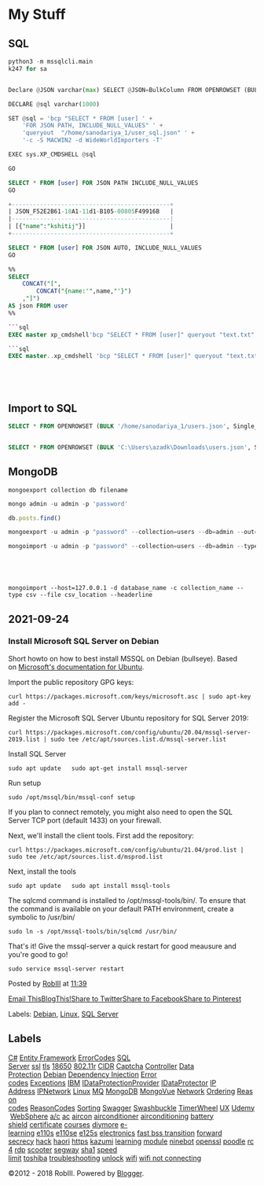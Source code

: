 
# My Stuff
## SQL
```python
python3 -m mssqlcli.main
k247 for sa


Declare @JSON varchar(max) SELECT @JSON=BulkColumn FROM OPENROWSET (BULK '/home/sanodariya_1/users.json', SINGLE_CLOB) import SELECT * FROM OPENJSON (@JSON)

DECLARE @sql varchar(1000)

SET @sql = 'bcp "SELECT * FROM [user] ' +
    'FOR JSON PATH, INCLUDE_NULL_VALUES" ' +
    'queryout  "/home/sanodariya_1/user_sql.json" ' +
    '-c -S MACWIN2 -d WideWorldImporters -T'

EXEC sys.XP_CMDSHELL @sql

GO

```

```sql
SELECT * FROM [user] FOR JSON PATH INCLUDE_NULL_VALUES
GO

+---------------------------------------------+
| JSON_F52E2B61-18A1-11d1-B105-00805F49916B   |
|---------------------------------------------|
| [{"name":"kshitij"}]                        |
+---------------------------------------------+

SELECT * FROM [user] FOR JSON AUTO, INCLUDE_NULL_VALUES
GO

%%
SELECT 
    CONCAT("[",
        CONCAT("{name:'",name,"'}")
    ,"]") 
AS json FROM user
%%

```sql
EXEC master xp_cmdshell'bcp "SELECT * FROM [user]" queryout "text.txt" -c -T -x'

```sql
EXEC master..xp_cmdshell 'bcp "SELECT * FROM [user]" queryout "text.txt" -c -T -x'
```
```




```

## Import to SQL
```sql
SELECT * FROM OPENROWSET (BULK '/home/sanodariya_1/users.json', Single_CLOB) AS import;


SELECT * FROM OPENROWSET (BULK 'C:\Users\azadk\Downloads\users.json', Single_CLOB) AS import;

```

## MongoDB

`mongoexport collection db filename`

```javascript
mongo admin -u admin -p 'password'

db.posts.find()

mongoexport -u admin -p "password" --collection=users --db=admin --out=users_exported.json

mongoimport -u admin -p "password" --collection=users --db=admin --type=json --file "/home/sanodariya_1/users_final.json"
```

```mongoDB




mongoimport --host=127.0.0.1 -d database_name -c collection_name --type csv --file csv_location --headerline

```






## 2021-09-24

### Install Microsoft SQL Server on Debian

Short howto on how to best install MSSQL on Debian (bullseye). Based on [Microsoft's documentation for Ubuntu](https://docs.microsoft.com/en-us/sql/linux/quickstart-install-connect-ubuntu?view=sql-server-ver15).

Import the public repository GPG keys:

`curl https://packages.microsoft.com/keys/microsoft.asc | sudo apt-key add -`

Register the Microsoft SQL Server Ubuntu repository for SQL Server 2019:

`curl https://packages.microsoft.com/config/ubuntu/20.04/mssql-server-2019.list | sudo tee /etc/apt/sources.list.d/mssql-server.list`

Install SQL Server

`sudo apt update   sudo apt-get install mssql-server`

Run setup

`sudo /opt/mssql/bin/mssql-conf setup`

If you plan to connect remotely, you might also need to open the SQL Server TCP port (default 1433) on your firewall.

Next, we'll install the client tools. First add the repository:

`curl https://packages.microsoft.com/config/ubuntu/21.04/prod.list | sudo tee /etc/apt/sources.list.d/msprod.list`

Next, install the tools

`sudo apt update   sudo apt install mssql-tools`

The sqlcmd command is installed to /opt/mssql-tools/bin/. To ensure that the command is available on your default PATH environment, create a symbolic to /usr/bin/ 

`sudo ln -s /opt/mssql-tools/bin/sqlcmd /usr/bin/`

That's it! Give the mssql-server a quick restart for good meausure and you're good to go!

`sudo service mssql-server restart`

Posted by [RobIII](https://www.blogger.com/profile/04573618019707966117 "author profile") at [11:39](https://blog.robiii.nl/2021/09/install-microsoft-sql-server-on-debian.html "permanent link") 

[Email This](https://www.blogger.com/share-post.g?blogID=8639202304732503665&postID=1588110287015090131&target=email "Email This")[BlogThis!](https://www.blogger.com/share-post.g?blogID=8639202304732503665&postID=1588110287015090131&target=blog "BlogThis!")[Share to Twitter](https://www.blogger.com/share-post.g?blogID=8639202304732503665&postID=1588110287015090131&target=twitter "Share to Twitter")[Share to Facebook](https://www.blogger.com/share-post.g?blogID=8639202304732503665&postID=1588110287015090131&target=facebook "Share to Facebook")[Share to Pinterest](https://www.blogger.com/share-post.g?blogID=8639202304732503665&postID=1588110287015090131&target=pinterest "Share to Pinterest")

Labels: [Debian](https://blog.robiii.nl/search/label/Debian), [Linux](https://blog.robiii.nl/search/label/Linux), [SQL Server](https://blog.robiii.nl/search/label/SQL%20Server)

## Labels

[C#](https://blog.robiii.nl/search/label/C%23) [Entity Framework](https://blog.robiii.nl/search/label/Entity%20Framework) [ErrorCodes](https://blog.robiii.nl/search/label/ErrorCodes) [SQL Server](https://blog.robiii.nl/search/label/SQL%20Server) [ssl](https://blog.robiii.nl/search/label/ssl) [tls](https://blog.robiii.nl/search/label/tls) [18650](https://blog.robiii.nl/search/label/18650) [802.11r](https://blog.robiii.nl/search/label/802.11r) [CIDR](https://blog.robiii.nl/search/label/CIDR) [Captcha](https://blog.robiii.nl/search/label/Captcha) [Controller](https://blog.robiii.nl/search/label/Controller) [Data Protection](https://blog.robiii.nl/search/label/Data%20Protection) [Debian](https://blog.robiii.nl/search/label/Debian) [Dependency Injection](https://blog.robiii.nl/search/label/Dependency%20Injection) [Error codes](https://blog.robiii.nl/search/label/Error%20codes) [Exceptions](https://blog.robiii.nl/search/label/Exceptions) [IBM](https://blog.robiii.nl/search/label/IBM) [IDataProtectionProvider](https://blog.robiii.nl/search/label/IDataProtectionProvider) [IDataProtector](https://blog.robiii.nl/search/label/IDataProtector) [IP Address](https://blog.robiii.nl/search/label/IP%20Address) [IPNetwork](https://blog.robiii.nl/search/label/IPNetwork) [Linux](https://blog.robiii.nl/search/label/Linux) [MQ](https://blog.robiii.nl/search/label/MQ) [MongoDB](https://blog.robiii.nl/search/label/MongoDB) [MongoVue](https://blog.robiii.nl/search/label/MongoVue) [Network](https://blog.robiii.nl/search/label/Network) [Ordering](https://blog.robiii.nl/search/label/Ordering) [Reason codes](https://blog.robiii.nl/search/label/Reason%20codes) [ReasonCodes](https://blog.robiii.nl/search/label/ReasonCodes) [Sorting](https://blog.robiii.nl/search/label/Sorting) [Swagger](https://blog.robiii.nl/search/label/Swagger) [Swashbuckle](https://blog.robiii.nl/search/label/Swashbuckle) [TimerWheel](https://blog.robiii.nl/search/label/TimerWheel) [UX](https://blog.robiii.nl/search/label/UX) [Udemy](https://blog.robiii.nl/search/label/Udemy) [WebSphere](https://blog.robiii.nl/search/label/WebSphere) [a/c](https://blog.robiii.nl/search/label/a%2Fc) [ac](https://blog.robiii.nl/search/label/ac) [aircon](https://blog.robiii.nl/search/label/aircon) [airconditioner](https://blog.robiii.nl/search/label/airconditioner) [airconditioning](https://blog.robiii.nl/search/label/airconditioning) [battery shield](https://blog.robiii.nl/search/label/battery%20shield) [certificate](https://blog.robiii.nl/search/label/certificate) [courses](https://blog.robiii.nl/search/label/courses) [diymore](https://blog.robiii.nl/search/label/diymore) [e-learning](https://blog.robiii.nl/search/label/e-learning) [e110s](https://blog.robiii.nl/search/label/e110s) [e110se](https://blog.robiii.nl/search/label/e110se) [e125s](https://blog.robiii.nl/search/label/e125s) [electronics](https://blog.robiii.nl/search/label/electronics) [fast bss transition](https://blog.robiii.nl/search/label/fast%20bss%20transition) [forward secrecy](https://blog.robiii.nl/search/label/forward%20secrecy) [hack](https://blog.robiii.nl/search/label/hack) [haori](https://blog.robiii.nl/search/label/haori) [https](https://blog.robiii.nl/search/label/https) [kazumi](https://blog.robiii.nl/search/label/kazumi) [learning](https://blog.robiii.nl/search/label/learning) [module](https://blog.robiii.nl/search/label/module) [ninebot](https://blog.robiii.nl/search/label/ninebot) [openssl](https://blog.robiii.nl/search/label/openssl) [poodle](https://blog.robiii.nl/search/label/poodle) [rc4](https://blog.robiii.nl/search/label/rc4) [rdp](https://blog.robiii.nl/search/label/rdp) [scooter](https://blog.robiii.nl/search/label/scooter) [segway](https://blog.robiii.nl/search/label/segway) [sha1](https://blog.robiii.nl/search/label/sha1) [speed limit](https://blog.robiii.nl/search/label/speed%20limit) [toshiba](https://blog.robiii.nl/search/label/toshiba) [troubleshooting](https://blog.robiii.nl/search/label/troubleshooting) [unlock](https://blog.robiii.nl/search/label/unlock) [wifi](https://blog.robiii.nl/search/label/wifi) [wifi not connecting](https://blog.robiii.nl/search/label/wifi%20not%20connecting)

©2012 - 2018 RobIII. Powered by [Blogger](https://www.blogger.com/).